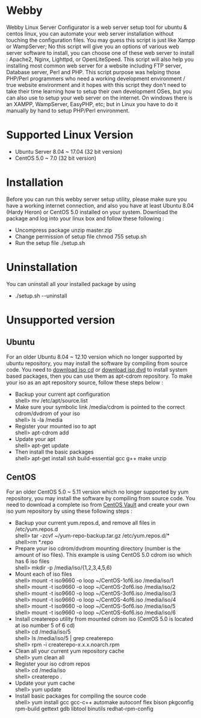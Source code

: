 # Webby
Webby Linux Server Configurator is a web server setup tool for ubuntu & centos linux, you can automate your web server installation without touching the configuration files. You may guess this script is just like Xampp or WampServer; No this script will give you an options of various web server software to install, you can choose one of these web server to install : Apache2, Nginx, Lighttpd, or OpenLiteSpeed.
This script will also help you installing most common web server for a website including FTP server, Database server, Perl and PHP.
This script purpose was helping those PHP/Perl programmers who need a working development environment / true website environment and it hopes with this script they don't need to take their time learning how to setup their own development OSes, but you can also use to setup your web server on the internet. On windows there is an XAMPP, WampServer, EasyPHP, etc; but in Linux you have to do it manually by hand to setup PHP/Perl environment.

# Supported Linux Version
- Ubuntu Server 8.04 ~ 17.04 (32 bit version)
- CentOS 5.0 ~ 7.0 (32 bit version)<br/>

# Installation
Before you can run this webby server setup utility, please make sure you have a working internet connection, and also you have at least Ubuntu 8.04 (Hardy Heron) or CentOS 5.0 installed on your system.
Download the package and log into your linux box and follow these following :

- Uncompress package
   unzip master.zip
- Change permission of setup file
   chmod 755 setup.sh
- Run the setup file
   ./setup.sh

# Uninstallation
You can uninstall all your installed package by using
- ./setup.sh --uninstall

# Unsupported version
## Ubuntu
For an older Ubuntu 8.04 ~ 12.10 version which no longer supported by ubuntu repository, you may install the software by compiling from source code. You need to [download iso cd](http://old-releases.ubuntu.com/releases/) or [download iso dvd](https://mega.nz/#F!tzp2hIKZ!2uGLr-Cko7X11LQKPisCvQ) to install system based packages, then you can use them as apt-cdrom repository.
To make your iso as an apt repository source, follow these steps below :
- Backup your current apt configuration<br/>
shell> mv /etc/apt/source.list
- Make sure your symbolic link /media/cdrom is pointed to the correct cdrom/dvdrom of your iso<br/>
shell> ls -la /media
- Register your mounted iso to apt<br/>
shell> apt-cdrom add
- Update your apt<br/>
shell> apt-get update
- Then install the basic packages<br/>
shell> apt-get install ssh build-essential gcc g++ make unzip

## CentOS
For an older CentOS 5.0 ~ 5.11 version which no longer supported by yum repository, you may install the software by compiling from  source code. You need to download a complete iso from [CentOS Vault](http://vault.centos.org/) and create your own iso yum repository by using these following steps :
- Backup your current yum.repos.d, and remove all files in /etc/yum.repos.d<br/>
shell> tar -zcvf ~/yum-repo-backup.tar.gz /etc/yum.repos.d/*<br/>
shell>rm *.repo
- Prepare your iso cdrom/dvdrom mounting directory (number is the amount of iso files). This example is using CentOS 5.0 cdrom iso which has 6 iso files<br/>
shell> mkdir -p /media/iso/{1,2,3,4,5,6}
- Mount each of iso files<br/>
shell> mount -t iso9660 -o loop ~/CentOS-1of6.iso /media/iso/1<br/>
shell> mount -t iso9660 -o loop ~/CentOS-2of6.iso /media/iso/2<br/>
shell> mount -t iso9660 -o loop ~/CentOS-3of6.iso /media/iso/3<br/>
shell> mount -t iso9660 -o loop ~/CentOS-4of6.iso /media/iso/4<br/>
shell> mount -t iso9660 -o loop ~/CentOS-5of6.iso /media/iso/5<br/>
shell> mount -t iso9660 -o loop ~/CentOS-6of6.iso /media/iso/6
- Install createrepo utility from mounted cdrom iso (CentOS 5.0 is located at iso number 5 of 6 cd)<br/>
shell> cd /media/iso/5<br/>
shell> ls /media/iso/5 | grep createrepo<br/>
shell> rpm -i createrepo-x.x.x.noarch.rpm<br/>
- Clean all your current yum repository cache<br/>
shell> yum clean all
- Register your iso cdrom repos<br/>
shell> cd /media/iso<br/>
shell> createrepo .
- Update your yum cache<br/>
shell> yum update
- Install basic packages for compiling the source code<br/>
shell> yum install gcc gcc-c++ automake autoconf flex bison pkgconfig rpm-build gettext gdb libtool binutils redhat-rpm-config

